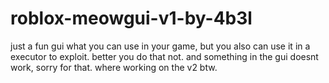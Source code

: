 # roblox-meowgui-v1-by-4b3l
just a fun gui what you can use in your game, but you also can use it in a executor to exploit. better you do that not. and something in the gui doesnt work, sorry for that. where working on the v2 btw.
